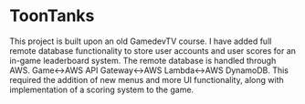 # ToonTanks
This project is built upon an old GamedevTV course. I have added full remote database functionality to store user accounts and user scores for an in-game leaderboard system. The remote database is handled through AWS. Game<->AWS API Gateway<->AWS Lambda<->AWS DynamoDB. This required the addition of new menus and more UI functionality, along with implementation of a scoring system to the game.
